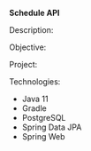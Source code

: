 **Schedule API**

Description:

Objective:

Project:

Technologies:
- Java 11
- Gradle
- PostgreSQL
- Spring Data JPA
- Spring Web